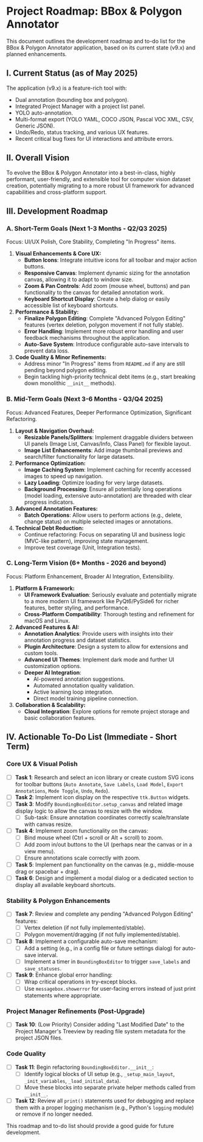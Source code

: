 # Project Roadmap: BBox & Polygon Annotator

This document outlines the development roadmap and to-do list for the BBox & Polygon Annotator application, based on its current state (v9.x) and planned enhancements.

## I. Current Status (as of May 2025)

The application (v9.x) is a feature-rich tool with:
- Dual annotation (bounding box and polygon).
- Integrated Project Manager with a project list panel.
- YOLO auto-annotation.
- Multi-format export (YOLO YAML, COCO JSON, Pascal VOC XML, CSV, Generic JSON).
- Undo/Redo, status tracking, and various UX features.
- Recent critical bug fixes for UI interactions and attribute errors.

## II. Overall Vision

To evolve the BBox & Polygon Annotator into a best-in-class, highly performant, user-friendly, and extensible tool for computer vision dataset creation, potentially migrating to a more robust UI framework for advanced capabilities and cross-platform support.

## III. Development Roadmap

### A. Short-Term Goals (Next 1-3 Months - Q2/Q3 2025)

Focus: UI/UX Polish, Core Stability, Completing "In Progress" items.

1.  **Visual Enhancements & Core UX:**
    *   **Button Icons**: Integrate intuitive icons for all toolbar and major action buttons.
    *   **Responsive Canvas**: Implement dynamic sizing for the annotation canvas, allowing it to adapt to window size.
    *   **Zoom & Pan Controls**: Add zoom (mouse wheel, buttons) and pan functionality to the canvas for detailed annotation work.
    *   **Keyboard Shortcut Display**: Create a help dialog or easily accessible list of keyboard shortcuts.
2.  **Performance & Stability:**
    *   **Finalize Polygon Editing**: Complete "Advanced Polygon Editing" features (vertex deletion, polygon movement if not fully stable).
    *   **Error Handling**: Implement more robust error handling and user feedback mechanisms throughout the application.
    *   **Auto-Save System**: Introduce configurable auto-save intervals to prevent data loss.
3.  **Code Quality & Minor Refinements:**
    *   Address minor "In Progress" items from `README.md` if any are still pending beyond polygon editing.
    *   Begin tackling high-priority technical debt items (e.g., start breaking down monolithic `__init__` methods).

### B. Mid-Term Goals (Next 3-6 Months - Q3/Q4 2025)

Focus: Advanced Features, Deeper Performance Optimization, Significant Refactoring.

1.  **Layout & Navigation Overhaul:**
    *   **Resizable Panels/Splitters**: Implement draggable dividers between UI panels (Image List, Canvas/Info, Class Panel) for flexible layout.
    *   **Image List Enhancements**: Add image thumbnail previews and search/filter functionality for large datasets.
2.  **Performance Optimization:**
    *   **Image Caching System**: Implement caching for recently accessed images to speed up navigation.
    *   **Lazy Loading**: Optimize loading for very large datasets.
    *   **Background Processing**: Ensure all potentially long operations (model loading, extensive auto-annotation) are threaded with clear progress indicators.
3.  **Advanced Annotation Features:**
    *   **Batch Operations**: Allow users to perform actions (e.g., delete, change status) on multiple selected images or annotations.
4.  **Technical Debt Reduction:**
    *   Continue refactoring: Focus on separating UI and business logic (MVC-like pattern), improving state management.
    *   Improve test coverage (Unit, Integration tests).

### C. Long-Term Vision (6+ Months - 2026 and beyond)

Focus: Platform Enhancement, Broader AI Integration, Extensibility.

1.  **Platform & Framework:**
    *   **UI Framework Evaluation**: Seriously evaluate and potentially migrate to a more modern UI framework like PyQt6/PySide6 for richer features, better styling, and performance.
    *   **Cross-Platform Compatibility**: Thorough testing and refinement for macOS and Linux.
2.  **Advanced Features & AI:**
    *   **Annotation Analytics**: Provide users with insights into their annotation progress and dataset statistics.
    *   **Plugin Architecture**: Design a system to allow for extensions and custom tools.
    *   **Advanced UI Themes**: Implement dark mode and further UI customization options.
    *   **Deeper AI Integration**:
        *   AI-powered annotation suggestions.
        *   Automated annotation quality validation.
        *   Active learning loop integration.
        *   Direct model training pipeline connection.
3.  **Collaboration & Scalability:**
    *   **Cloud Integration**: Explore options for remote project storage and basic collaboration features.

## IV. Actionable To-Do List (Immediate - Short Term)

### Core UX & Visual Polish
-   [ ] **Task 1**: Research and select an icon library or create custom SVG icons for toolbar buttons (`Auto Annotate`, `Save Labels`, `Load Model`, `Export Annotations`, `Mode Toggle`, `Undo`, `Redo`).
-   [ ] **Task 2**: Implement icon display on the respective `ttk.Button` widgets.
-   [ ] **Task 3**: Modify `BoundingBoxEditor.setup_canvas` and related image display logic to allow the canvas to resize with the window.
    -   [ ] Sub-task: Ensure annotation coordinates correctly scale/translate with canvas resize.
-   [ ] **Task 4**: Implement zoom functionality on the canvas:
    -   [ ] Bind mouse wheel (Ctrl + scroll or Alt + scroll) to zoom.
    -   [ ] Add zoom in/out buttons to the UI (perhaps near the canvas or in a view menu).
    -   [ ] Ensure annotations scale correctly with zoom.
-   [ ] **Task 5**: Implement pan functionality on the canvas (e.g., middle-mouse drag or spacebar + drag).
-   [ ] **Task 6**: Design and implement a modal dialog or a dedicated section to display all available keyboard shortcuts.

### Stability & Polygon Enhancements
-   [ ] **Task 7**: Review and complete any pending "Advanced Polygon Editing" features:
    -   [ ] Vertex deletion (if not fully implemented/stable).
    -   [ ] Polygon movement/dragging (if not fully implemented/stable).
-   [ ] **Task 8**: Implement a configurable auto-save mechanism:
    -   [ ] Add a setting (e.g., in a config file or future settings dialog) for auto-save interval.
    -   [ ] Implement a timer in `BoundingBoxEditor` to trigger `save_labels` and `save_statuses`.
-   [ ] **Task 9**: Enhance global error handling:
    -   [ ] Wrap critical operations in try-except blocks.
    -   [ ] Use `messagebox.showerror` for user-facing errors instead of just print statements where appropriate.

### Project Manager Refinements (Post-Upgrade)
-   [ ] **Task 10**: (Low Priority) Consider adding "Last Modified Date" to the Project Manager's Treeview by reading file system metadata for the project JSON files.

### Code Quality
-   [ ] **Task 11**: Begin refactoring `BoundingBoxEditor.__init__`:
    -   [ ] Identify logical blocks of UI setup (e.g., `_setup_main_layout`, `_init_variables`, `_load_initial_data`).
    -   [ ] Move these blocks into separate private helper methods called from `__init__`.
-   [ ] **Task 12**: Review all `print()` statements used for debugging and replace them with a proper logging mechanism (e.g., Python's `logging` module) or remove if no longer needed.

This roadmap and to-do list should provide a good guide for future development.